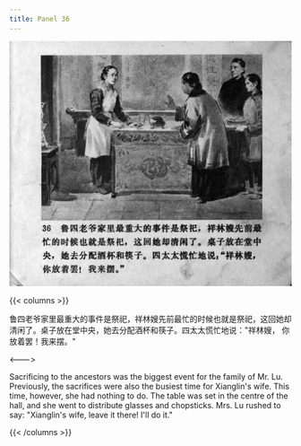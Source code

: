 ```yaml
---
title: Panel 36
---
```


![zhufu panel](./../../../images/zhufu/seifert0772_zf_0041_036.jpg)

{{< columns >}}

鲁四老爷家里最重大的事件是祭祀，祥林嫂先前最忙的时候也就是祭祀，这回她却清闲了。桌子放在堂中央，她去分配酒杯和筷子。四太太慌忙地说："祥林嫂， 你放着罢！我来摆。"

<---> 

Sacrificing to the ancestors was the biggest event for the family of Mr. Lu. Previously, the sacrifices were also the busiest time for Xianglin's wife. This time, however, she had nothing to do. The table was set in the centre of the hall, and she went to distribute glasses and chopsticks. Mrs. Lu rushed to say: "Xianglin's wife, leave it there! I'll do it."

{{< /columns >}}